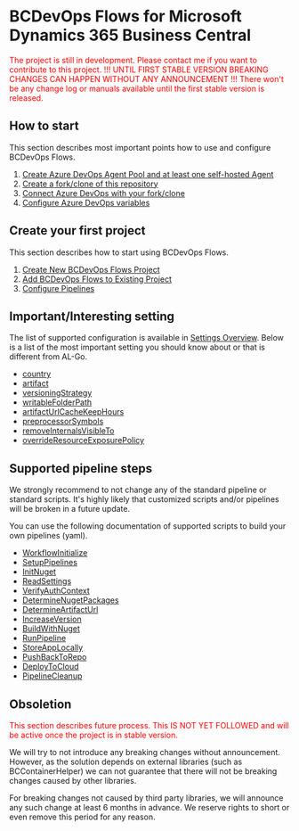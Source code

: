
# BCDevOps Flows for Microsoft Dynamics 365 Business Central

<span style="color:red">The project is still in development. Please contact me if you want to contribute to this project. !!! UNTIL FIRST STABLE VERSION BREAKING CHANGES CAN HAPPEN WITHOUT ANY ANNOUNCEMENT !!! There won't be any change log or manuals available until the first stable version is released.</span>

## How to start

This section describes most important points how to use and configure BCDevOps Flows.

1. [Create Azure DevOps Agent Pool and at least one self-hosted Agent](.Scenarios/HowToStart/ConfigureAgentPool.mdd)
1. [Create a fork/clone of this repository](.Scenarios/HowToStart/ForkRepository.md)
1. [Connect Azure DevOps with your fork/clone](.Scenarios/HowToStart/ConnectAzureDevOpsWithGitHub.md)
1. [Configure Azure DevOps variables](.Scenarios/HowToStart/ConfigAzureDevOpsVariables.md)

## Create your first project

This section describes how to start using BCDevOps Flows.
1. [Create New BCDevOps Flows Project](.Scenarios/CreateNewProject.md)
1. [Add BCDevOps Flows to Existing Project](.Scenarios/AddBCDevOpsFlowsToExistingProject.md)
1. [Configure Pipelines](.Scenarios/ConfigurePipelines.md)

## Important/Interesting setting

The list of supported configuration is available in [Settings Overview](.Scenarios/SettingsOverview.md). Below is a list of the most important setting you should know about or that is different from AL-Go.

- [country](/.Scenarios/SettingsOverview.md#country)
- [artifact](/.Scenarios/SettingsOverview.md#artifact)
- [versioningStrategy](/.Scenarios/SettingsOverview.md#versioningStrategy)
- [writableFolderPath](/.Scenarios/SettingsOverview.md#writableFolderPath)
- [artifactUrlCacheKeepHours](/.Scenarios/SettingsOverview.md#artifactUrlCacheKeepHours)
- [preprocessorSymbols](/.Scenarios/SettingsOverview.md#preprocessorSymbols)
- [removeInternalsVisibleTo](/.Scenarios/SettingsOverview.md#removeInternalsVisibleTo)
- [overrideResourceExposurePolicy](/.Scenarios/SettingsOverview.md#overrideResourceExposurePolicy)

## Supported pipeline steps
We strongly recommend to not change any of the standard pipeline or standard scripts. It's highly likely that customized scripts and/or pipelines will be broken in a future update.

You can use the following documentation of supported scripts to build your own pipelines (yaml).

- [WorkflowInitialize](./WorkflowInitialize/README.md)
- [SetupPipelines](./SetupPipelines/README.md)
- [InitNuget](./InitNuget/README.md)
- [ReadSettings](./ReadSettings/README.md)
- [VerifyAuthContext](./VerifyAuthContext/README.md)
- [DetermineNugetPackages](./DetermineNugetPackages/README.md)
- [DetermineArtifactUrl](./DetermineArtifactUrl/README.md)
- [IncreaseVersion](./IncreaseVersion/README.md)
- [BuildWithNuget](./BuildWithNuget/README.md)
- [RunPipeline](./RunPipeline/README.md)
- [StoreAppLocally](./StoreAppLocally/README.md)
- [PushBackToRepo](./PushBackToRepo/README.md)
- [DeployToCloud](./DeployToCloud/README.md)
- [PipelineCleanup](./PipelineCleanup/README.md)

## Obsoletion

<span style="color:red">This section describes future process. This IS NOT YET FOLLOWED and will be active once the project is in stable version.</span>

We will try to not introduce any breaking changes without announcement. However, as the solution depends on external libraries (such as BCContainerHelper) we can not guarantee that there will not be breaking changes caused by other libraries.

For breaking changes not caused by third party libraries, we will announce any such change at least 6 months in advance. We reserve rights to short or even remove this period for any reason.
